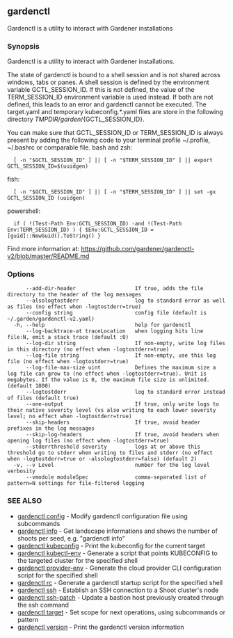## gardenctl

Gardenctl is a utility to interact with Gardener installations

### Synopsis

Gardenctl is a utility to interact with Gardener installations.

The state of gardenctl is bound to a shell session and is not shared across windows, tabs or panes.
A shell session is defined by the environment variable GCTL_SESSION_ID. If this is not defined,
the value of the TERM_SESSION_ID environment variable is used instead. If both are not defined,
this leads to an error and gardenctl cannot be executed. The target.yaml and temporary
kubeconfig.*.yaml files are store in the following directory ${TMPDIR}/garden/${GCTL_SESSION_ID}.

You can make sure that GCTL_SESSION_ID or TERM_SESSION_ID is always present by adding
the following code to your terminal profile ~/.profile, ~/.bashrc or comparable file.
  bash and zsh:

      [ -n "$GCTL_SESSION_ID" ] || [ -n "$TERM_SESSION_ID" ] || export GCTL_SESSION_ID=$(uuidgen)

  fish:

      [ -n "$GCTL_SESSION_ID" ] || [ -n "$TERM_SESSION_ID" ] || set -gx GCTL_SESSION_ID (uuidgen)

  powershell:

      if ( !(Test-Path Env:GCTL_SESSION_ID) -and !(Test-Path Env:TERM_SESSION_ID) ) { $Env:GCTL_SESSION_ID = [guid]::NewGuid().ToString() }

Find more information at: https://github.com/gardener/gardenctl-v2/blob/master/README.md


### Options

```
      --add-dir-header                   If true, adds the file directory to the header of the log messages
      --alsologtostderr                  log to standard error as well as files (no effect when -logtostderr=true)
      --config string                    config file (default is ~/.garden/gardenctl-v2.yaml)
  -h, --help                             help for gardenctl
      --log-backtrace-at traceLocation   when logging hits line file:N, emit a stack trace (default :0)
      --log-dir string                   If non-empty, write log files in this directory (no effect when -logtostderr=true)
      --log-file string                  If non-empty, use this log file (no effect when -logtostderr=true)
      --log-file-max-size uint           Defines the maximum size a log file can grow to (no effect when -logtostderr=true). Unit is megabytes. If the value is 0, the maximum file size is unlimited. (default 1800)
      --logtostderr                      log to standard error instead of files (default true)
      --one-output                       If true, only write logs to their native severity level (vs also writing to each lower severity level; no effect when -logtostderr=true)
      --skip-headers                     If true, avoid header prefixes in the log messages
      --skip-log-headers                 If true, avoid headers when opening log files (no effect when -logtostderr=true)
      --stderrthreshold severity         logs at or above this threshold go to stderr when writing to files and stderr (no effect when -logtostderr=true or -alsologtostderr=false) (default 2)
  -v, --v Level                          number for the log level verbosity
      --vmodule moduleSpec               comma-separated list of pattern=N settings for file-filtered logging
```

### SEE ALSO

* [gardenctl config](gardenctl_config.md)	 - Modify gardenctl configuration file using subcommands
* [gardenctl info](gardenctl_info.md)	 - Get landscape informations and shows the number of shoots per seed, e.g. "gardenctl info"
* [gardenctl kubeconfig](gardenctl_kubeconfig.md)	 - Print the kubeconfig for the current target
* [gardenctl kubectl-env](gardenctl_kubectl-env.md)	 - Generate a script that points KUBECONFIG to the targeted cluster for the specified shell
* [gardenctl provider-env](gardenctl_provider-env.md)	 - Generate the cloud provider CLI configuration script for the specified shell
* [gardenctl rc](gardenctl_rc.md)	 - Generate a gardenctl startup script for the specified shell
* [gardenctl ssh](gardenctl_ssh.md)	 - Establish an SSH connection to a Shoot cluster's node
* [gardenctl ssh-patch](gardenctl_ssh-patch.md)	 - Update a bastion host previously created through the ssh command
* [gardenctl target](gardenctl_target.md)	 - Set scope for next operations, using subcommands or pattern
* [gardenctl version](gardenctl_version.md)	 - Print the gardenctl version information

